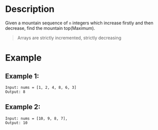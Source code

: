 # Description
Given a mountain sequence of `n` integers which increase firstly and then decrease, find the mountain top(Maximum).

> Arrays are strictly incremented, strictly decreasing
# Example
## Example 1:
```
Input: nums = [1, 2, 4, 8, 6, 3] 
Output: 8
```
## Example 2:
```
Input: nums = [10, 9, 8, 7], 
Output: 10
```
